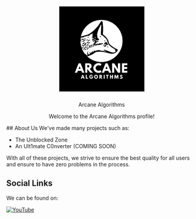 <h1 align="center">
  <a href="https://github.com/ArcaneAlgorithms">
    <img src="https://raw.githubusercontent.com/ArcaneAlgorithms/.github/refs/heads/main/profile/Arcane.png" alt="Logo" width="225" height="225">
  </a>
</h1>
<div align="center">
Arcane Algorithms

Welcome to the Arcane Algorithms profile!
</div>
## About Us
We've made many projects such as:

- The Unblocked Zone
- An Ult1mate C0nverter (COMING SOON)

With all of these projects, we strive to ensure the best quality for all users and ensure to have zero problems in the process.

## Social Links
We can be found on:

[![YouTube](https://img.shields.io/badge/YouTube-%23FF0000.svg?style=for-the-badge&logo=YouTube&logoColor=white)](https://www.youtube.com/@ArcaneAlgorithms)
